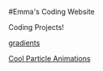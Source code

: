 #Emma's Coding Website

Coding Projects!


<a href="3D.html">gradients</a>

<a href="particle.html">Cool Particle Animations</a>
